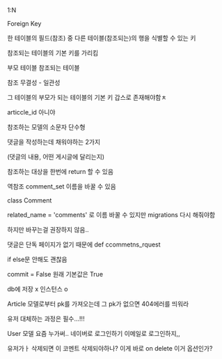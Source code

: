 1:N

Foreign Key

한 테이블의 필드(참조) 중 다른 테이블(참조되는)의 행을 식별할 수 있는 키

참조되는 테이블의 기본 키를 가리킴



부모 테이블 참조되는 테이블

참조 무결성 -  일관성

그 테이블의 부모가 되는 테이블의 기본 키 갑스로 존재해야함ㅊ



articcle_id 아니야

참조하는 모델의 소문자 단수형



댓글을 작성하는데 채워야하는 2가지

(댓글의 내용, 어떤 게시글에 달리는지)



참조하는 대상을 한번에 return 할 수 있음



역참조 comment_set 이름을 바꿀 수 있음

class Comment

related_name = 'comments' 로 이름 바꿀 수 있지만 migrations  다시 해줘야함

하지만 바꾸는걸 권장하지 않음..



댓글은 단독 페이지가 없기 때문에 def ccommetns_rquest

if else문 안해도 괜찮음



commit = False 원래 기본값은 True

db에 저장 x 인스턴스 o



Article 모델로부터 pk를 가져오는데 그 pk가 없으면 404에러를 띄워라



유저 대체하는 과정은 필수...!!!



User 모델 요즘 누가써.. 네이버로 로그인하기 이메일로 로그인하지,,

유저가ㅏ 삭제되면 이 코멘트 삭제되야하나? 이게 바로 on delete 이거 옵션인가?



 